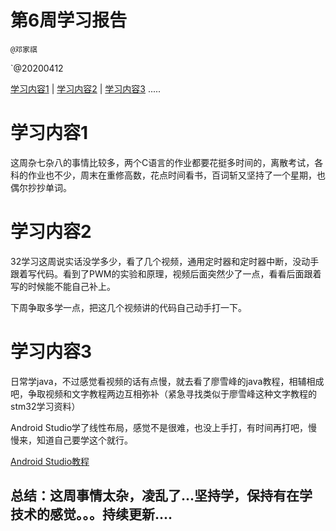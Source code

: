 #  第6周学习报告

`@邓家祺`

`@20200412

[学习内容1](#1) | [学习内容2](#2) | [学习内容3](#3) .....

# <a id='1'>学习内容1</a>

这周杂七杂八的事情比较多，两个C语言的作业都要花挺多时间的，离散考试，各科的作业也不少，周末在重修高数，花点时间看书，百词斩又坚持了一个星期，也偶尔抄抄单词。

# <a id='2'>学习内容2</a>

32学习这周说实话没学多少，看了几个视频，通用定时器和定时器中断，没动手跟着写代码。看到了PWM的实验和原理，视频后面突然少了一点，看看后面跟着写的时候能不能自己补上。

下周争取多学一点，把这几个视频讲的代码自己动手打一下。

# <a id='3'>学习内容3</a>

日常学java，不过感觉看视频的话有点慢，就去看了廖雪峰的java教程，相辅相成吧，争取视频和文字教程两边互相弥补（紧急寻找类似于廖雪峰这种文字教程的stm32学习资料）

Android Studio学了线性布局，感觉不是很难，也没上手打，有时间再打吧，慢慢来，知道自己要学这个就行。

[Android Studio教程]( https://www.bilibili.com/video/BV1Rt411e76H?from=search&seid=14830287402100810424 )

## 总结：这周事情太杂，凌乱了...坚持学，保持有在学技术的感觉。。。持续更新....